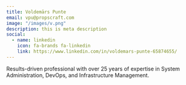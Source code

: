 ```yaml
---
title: Voldemārs Punte
email: vpu@propscraft.com
image: "/images/v.png"
description: this is meta description
social:
  - name: linkedin
    icon: fa-brands fa-linkedin
    link: https://www.linkedin.com/in/voldemars-punte-65874655/
---
```

Results-driven professional with over 25 years of expertise in System Administration, DevOps, and Infrastructure Management.
